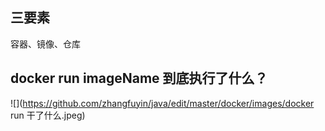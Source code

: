 ## 三要素
容器、镜像、仓库
## docker run imageName 到底执行了什么？
![](https://github.com/zhangfuyin/java/edit/master/docker/images/docker run 干了什么.jpeg)
